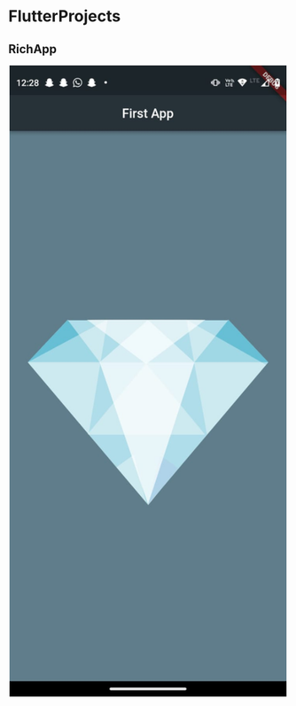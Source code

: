 # FlutterProjects

## RichApp

<p align="center">
  <img src="myFirstApp.jpg" width="500" title="hover text">
</p>
